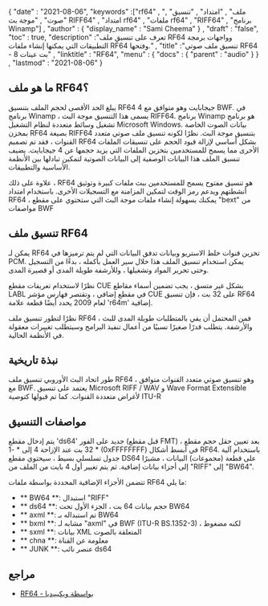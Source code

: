 {
  "date" : "2021-08-06",
  "keywords" :["rf64" , "ملف" , "امتداد" , "تنسيق" , "صوت" , "موجة بث RIFF64" , "امتداد rf64" , "ملفات rf64" , "RIFF64" , "برنامج Winamp"] ,
  "author" : {
    "display_name" : "Sami Cheema"
} ,
  "draft" : "false",
  "toc" : true,
  "description" :"تعرف على تنسيق ملف RF64 وواجهات برمجة التطبيقات التي يمكنها إنشاء ملفات RF64 وفتحها." ,
  "title" :"تنسيق ملف صوتي RF64 - 8 بت عينات" ,
  "linktitle" : "RF64",
  "menu" : {
    "docs" : {
      "parent" : "audio"
}
} ,
  "lastmod" : "2021-08-06"
}

## ما هو ملف RF64؟ ##

يبلغ الحد الأقصى لحجم الملف بتنسيق RF64 4 جيجابايت وهو متوافق مع BWF. في برنامج Winamp ، يسمى هذا التنسيق موجة البث RIFF64. برنامج Winamp هو برنامج تشغيل وسائط متعددة لنظام التشغيل Microsoft Windows. بيانات الصوت الخاصة بمخزن RF64 بصيغة RIFF64 بتنسيق موجة البث. نظرًا لكونه تنسيق ملف صوتي متعدد القنوات ، فقد تم تصميم RF64 بشكل أساسي لإزالة قيود الحجم على تنسيقات الملفات الأخرى مما يسمح للمستخدمين بتخزين الملفات التي يزيد حجمها عن 4 جيجابايت. يضيف تنسيق الملف هذا البيانات الوصفية إلى البيانات الصوتية لتمكين تبادلها بين الأنظمة الأساسية والتطبيقات.

علاوة على ذلك ، RF64 هو تنسيق مفتوح يسمح للمستخدمين ببث ملفات كبيرة وتوثيق أنشطتهم ويدعم رمز الوقت لتمكين المزامنة مع التسجيلات الأخرى. باستخدام امتداد RF64 ، يمكنك بسهولة إنشاء ملفات موجة البث التي ستحتوي على مقطع "bext" من مواصفات BWF


## تنسيق ملف RF64 ##

يمكن لـ RF64 تخزين قنوات خلط الاستريو وبيانات تدفق البيانات التي لم يتم ترميزها في PCM. يمكن استخدام تنسيق الملف هذا خلال سير العمل بأكمله ، بدءًا من التسجيل وحتى تحرير المواد وتشغيلها ، وللأرشفة طويلة المدى أو قصيرة المدى.

نظرًا لاستخدام تعريفات مقطع CUE بشكل غير متسق ، يجب تضمين أسماء مقاطع LABL في مقطع إضافي ، وتقتصر فهارس مؤشر CUE على 32 بت ، فإن تنسيق RF64 لعام 2009 يحدد أيضًا قطعة علامة 'r64m' إضافية.

نظرًا لتطور تنسيق ملف RF64 ، فمن المحتمل أن يفي بالمتطلبات طويلة المدى للبث والأرشفة. يتطلب قدرًا صغيرًا نسبيًا من أعمال تنفيذ البرامج وسيتطلب تغييرات معقولة في الأنظمة الحالية.

## نبذة تاريخية ##

طور اتحاد البث الأوروبي تنسيق ملف RF64 ، وهو تنسيق صوتي متعدد القنوات متوافق مع BWF. يعتمد على تنسيق Microsoft RIFF / WAV و Wave Format Extensible لأغراض متعددة القنوات. كما تم قبولها كتوصية ITU-R


## مواصفات التنسيق ##

يتم إدخال مقطع 'ds64' جديد على الفور (قبل مقطع FMT) ، بعد تعيين حقل حجم مقطع 32 بت عند الإزاحة 4 إلى * -1 * (0xFFFFFFFF) في أبسط أشكال RF64. باستخدام آلية جدول تسلسلي بسيط ، سيحتوي مقطع DS64 على قطعة (مجموعات) البيانات ، مشيرًا إلى أجزاء بيانات إضافية. ثم يتم تغيير أول 4 بايت من الملف من "RIFF" إلى "BW64".

تتضمن الأجزاء الإضافية المحددة بواسطة ملفات RF64 ما يلي:

- ** BW64 **: استبدال "RIFF"
- ** ds64 **: حجم بيانات 64 بت ، الجزء الأول تحت BW64
- ** axml **: تم استبداله بـ BW64
- ** bxml **: مشابه لـ "axml" في BWF (ITU-R BS.1352-3) ، لكنه مضغوط
- ** sxml **: بيانات XML المتعلقة بالصوت
- ** chna **: معلومة عن القناة
- ** JUNK **: عنصر نائب ds64

## مراجع ##

* [RF64 - بواسطة ويكيبيديا](https://en.wikipedia.org/wiki/RF64)

